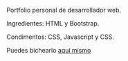 Portfolio personal de desarrollador web.

Ingredientes: HTML y Bootstrap.

Condimentos: CSS, Javascript y CSS.

Puedes bichearlo <a href="https//juanjelopezportfolio.es">aquí mismo</a>
